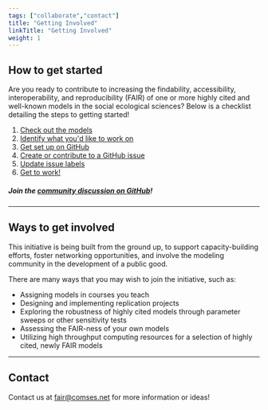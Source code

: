 ```yaml
---
tags: ["collaborate","contact"]
title: "Getting Involved"
linkTitle: "Getting Involved"
weight: 1
---
```


## __How to get started__

Are you ready to contribute to increasing the findability, accessibility, interoperability, and reproducibility (FAIR) of one or more highly cited and well-known models in the social ecological sciences? Below is a checklist detailing the steps to getting started!

1. [Check out the models](/docs/getting-involved/checklist/#one)
2. [Identify what you'd like to work on](/docs/getting-involved/checklist/#two)
3. [Get set up on GitHub](/docs/getting-involved/checklist/#three)
4. [Create or contribute to a GitHub issue](/docs/getting-involved/checklist/#four)
5. [Update issue labels](/docs/getting-involved/checklist/#five)
6. [Get to work!](/docs/getting-involved/checklist/#six)

##### __Join the [community discussion on GitHub](https://github.com/orgs/make-models-fair/discussions)!__
<hr>

## __Ways to get involved__
This initiative is being built from the ground up, to support capacity-building efforts, foster networking opportunities, and involve the modeling community in the development of a public good.

There are many ways that you may wish to join the initiative, such as:
* Assigning models in courses you teach
* Designing and implementing replication projects
* Exploring the robustness of highly cited models through parameter sweeps or other sensitivity tests
* Assessing the FAIR-ness of your own models
* Utilizing high throughput computing resources for a selection of highly cited, newly FAIR models

<hr>

## __Contact__
Contact us at fair@comses.net for more information or ideas!
